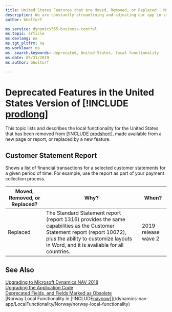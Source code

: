 ```yaml
---
title: United States Features that are Moved, Removed, or Replaced | Microsoft Docs
description: We are constantly streamlining and adjusting our app in-step with market developments. Read about the features for the United States that we have moved, removed, or replaced.
author: bholtorf

ms.service: dynamics365-business-central
ms.topic: article
ms.devlang: na
ms.tgt_pltfrm: na
ms.workload: na
ms. search.keywords: deprecated, United States, local functionality
ms.date: 05/31/2019
ms.author: bholtorf

---
```


# Deprecated Features in the United States Version of [!INCLUDE [prodlong](../developer/includes/prodlong.md)]
This topic lists and describes the local functionality for the United States that has been removed from [!INCLUDE [prodshort](../developer/includes/prodshort_md.md)], made available from a new page or report, or replaced by a new feature.

## Customer Statement Report
Shows a list of financial transactions for a selected customer statements for a given period of time. For example, use the report as part of your payment collection process.

|Moved, Removed, or Replaced?|Why?| When?|
|----|----|----|
|Replaced| The Standard Statement report (report 1316) provides the same capabilities as the Customer Statement report (report 10072), plus the ability to customize layouts in Word, and it is available for all countries. | 2019 release wave 2 |

## See Also
[Upgrading to Microsoft Dynamics NAV 2018](upgrading-to-business-central.md)  
[Upgrading the Application Code](upgrading-the-application-code.md)  
[Deprecated Fields, and Fields Marked as Obsolete](deprecated-fields.md)  
[Norway Local Functionality in [!INCLUDE[navnow](../developer/includes/navnow_md.md)]](/dynamics-nav-app/LocalFunctionality/Norway/norway-local-functionality)  
